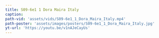 ```yaml
---
title: S09-6e1 1 Dora Maira Italy
caption:
path-vid: 'assets/vids/S09-6e1_1_Dora_Maira_Italy.mp4'
path-poster: 'assets/images/posters/S09-6e1_1_Dora_Maira_Italy.jpg'
yt-url: 'https://youtu.be/v1nAJeCayUs'
---
```

